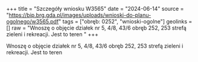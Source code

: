 +++
title = "Szczegóły wniosku W3565"
date = "2024-06-14"
source = "https://bip.brg.gda.pl/images/uploads/wnioski-do-planu-ogolnego/w3565.pdf"
tags = ["obręb: 0252", "wnioski-ogolne"]
geolinks = []
raw = "Wnoszę o objęcie działek nr 5, 4/8, 43/6 obręb 252, 253 strefą zieleni i rekreacji. Jest to teren  "
+++

Wnoszę o objęcie działek nr 5, 4/8, 43/6 obręb 252, 253 strefą zieleni i rekreacji. Jest to teren
 


